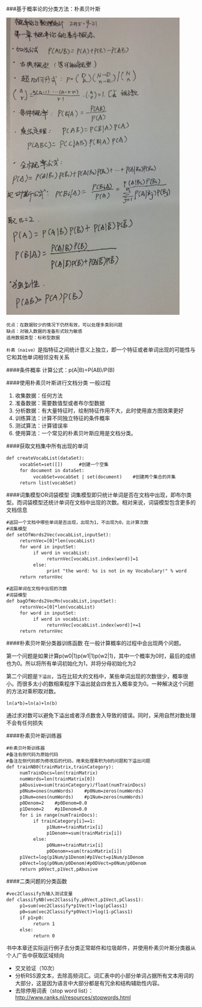 ###基于概率论的分类方法：朴素贝叶斯

![概率论与数理统计](bayes.jpg)

```
优点：在数据较少的情况下仍然有效，可以处理多类别问题
缺点：对输入数据的准备形式较为敏感
适用数据类型：标称型数据
```
`朴素（naive）`是指特征之间统计意义上独立，即一个特征或者单词出现的可能性与它和其他单词相邻没有关系

####条件概率
计算公式：p(A|B)=P(AB)/P(B)

####使用朴素贝叶斯进行文档分类
一般过程
1. 收集数据：任何方法
2. 准备数据：需要数值型或者布尔型数据
3. 分析数据：有大量特征时，绘制特征作用不大，此时使用直方图效果更好
4. 训练算法：计算不同独立特征的条件概率
5. 测试算法：计算错误率
6. 使用算法：一个常见的朴素贝叶斯应用是文档分类。

####获取文档集中所有出现的单词
```
def createVocabList(dataSet):
     vocabSet=set([])      #创建一个空集
     for document in dataSet:
          vocabSet=vocabSet | set(document)    #创建两个集合的并集
     return list(vocabSet)
```
####词集模型OR词袋模型
词集模型即只统计单词是否在文档中出现，即布尔类型。而词袋模型还统计单词在文档中出现的次数。相对来说，词袋模型包含更多的文档信息
```
#返回一个文档中哪些单词是否出现，出现为1，不出现为0，比计算次数
#词集模型
def setOfWords2Vec(vocabList,inputSet):
     returnVec=[0]*len(vocabList)
     for word in inputSet:
          if word in vocabList:
               returnVec[vocabList.index(word)]=1
          else:
               print "the word: %s is not in my Vocabulary!" % word
     return returnVec
```
```
#返回单词在文档中出现的次数
#词袋模型
def bagOfWords2VecMn(vocabList,inputSet):
     returnVec=[0]*len(vocabList)
     for word in inputSet:
          if word in vocabList:
               returnVec[vocabList.index(word)]+=1
     return returnVec
```
####朴素贝叶斯分类器训练函数
在一般计算概率的过程中会出现两个问题。

第一个问题是如果计算p(w0|1)p(w1|1)p(w2|1)，其中一个概率为0时，最后的成绩也为0。所以将所有单词初始化为1，并将分母初始化为2

第二个问题是`下溢出`，当在比较大的文档中，某些单词出现的次数很少，概率很小。而很多太小的数相乘程序下溢出就会四舍五入概率变为0。一种解决这个问题的方法对乘积取对数。
```
ln(a*b)=ln(a)+ln(b)
```
通过求对数可以避免下溢出或者浮点数舍入导致的错误。同时，采用自然对数处理不会有任何损失

####朴素贝叶斯训练器
```
#朴素贝叶斯训练器
#备注右侧代码为原始代码
#备注左侧代码即为修改后的代码，用来处理乘积为0的问题和下溢出问题
def trainNB0(trainMatrix,trainCategory):
     numTrainDocs=len(trainMatrix)
     numWords=len(trainMatrix[0])
     pAbusive=sum(trainCategory)/float(numTrainDocs)
     p0Num=ones(numWords)    #p0Num=zeros(numWords)
     p1Num=ones(numWords)    #p1Num=zeros(numWords)
     p0Denom=2    #p0Denom=0.0
     p1Denom=2    #p1Denom=0.0
     for i in range(numTrainDocs):
          if trainCategory[i]==1:
               p1Num+=trainMatrix[i]
               p1Denom+=sum(trainMatrix[i])
          else:
               p0Num+=trainMatrix[i]
               p0Denom+=sum(trainMatrix[i])
     p1Vect=log(p1Num/p1Denom)#p1Vect=p1Num/p1Denom
     p0Vect=log(p0Num/p0Denom)#p0DVect=p0Num/p0Denom
     return p0Vect,p1Vect,pAbusive
```
####二类问题的分类函数 
```
#vec2Classify为输入测试变量
def classifyNB(vec2Classify,p0Vect,p1Vect,pClass1):
     p1=sum(vec2Classify*p1Vect)+log(pClass1)
     p0=sum(vec2Classify*p0Vect)+log(1-pClass1)
     if p1>p0:
          return 1
     else:
          return 0
```

书中本章还实际运行例子去分类正常邮件和垃圾邮件，并使用朴素贝叶斯分类器从个人广告中获取区域倾向

* 交叉验证（10次）
* 分析RSS源文本，去除高频词汇。词汇表中的小部分单词占据所有文本用词的大部分，这是因为语言中大部分都是有冗余和结构辅助性内容。
* 去除停用词表（stop word list）：http://www.ranks.nl/resources/stopwords.html

